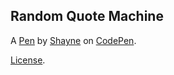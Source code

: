 Random Quote Machine
--------------------


A [Pen](https://codepen.io/Shaynicide/pen/xYaXKg) by [Shayne](https://codepen.io/Shaynicide) on [CodePen](https://codepen.io).

[License](https://codepen.io/Shaynicide/pen/xYaXKg/license).